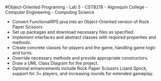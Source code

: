 #Object-Oriented Programing - Lab 5 - CST8219 - Algonquin College - Computer Engineering - Computing Science

-  Convert FunctionalRPS.java into an Object-Oriented version of Rock Paper Scissors.
-  Set up packages and download necessary files as specified.
-  Implement interfaces and abstract classes with required properties and methods.
-  Create concrete classes for players and the game, handling game logic and turns.
-  Override necessary methods and provide appropriate constructors.
-  Draw a UML Class Diagram for the project.
-  Optional enhancements include Rock Paper Scissors Lizard Spock, support for 3+ players, and increasing rounds for extended gameplay.
